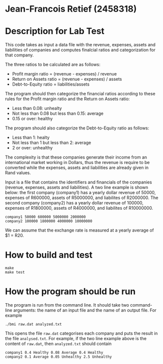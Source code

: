 # Jean-Francois Retief (2458318)

# Description for Lab Test

This code takes as input a data file with the revenue, expenses, assets and liabilities of companies and computes finalcial ratios and categorization for that company.

The three ratios to be calculated are as follows:

- Profit margin ratio = (revenue - expenses) / revenue
- Return on Assets ratio = (revenue - expenses) / assets
- Debt-to-Equity ratio = liabilities/assets

The program should then categorize the financial ratios according to these rules for the Profit margin ratio and the Return on Assets ratio:

- Less than 0.08: unhealty
- Not less than 0.08 but less than 0.15: average
- 0.15 or over: healthy

The program should also categorize the Debt-to-Equity ratio as follows:

- Less than 1: healty
- Not less than 1 but less than 2: average
- 2 or over: unhealthy

The complexity is that these companies generate their income from an international market working in Dollars, thus the revenue is require to be converted while the expenses, assets and liabilities are already given in Rand values.

Input is a file that contains the identifiers and financials of the companies (revenue, expenses, assets and liabilities). A two line example is shown below: the first company (company1) has a yearly dollar revenue of 50000, expenses of R600000, assets of R5000000, and liabilites of R2000000. The second company (company2) has a yearly dollar revenue of 100000, expenses of R1800000, assets of R4000000, and liabilites of R10000000.

```
company1 50000 600000 5000000 2000000
company2 100000 1800000 4000000 10000000
```

We can assume that the exchange rate is measured at a yearly average of $1 = R20.

# How to build and test

```
make
make test
```

# How the program should be run

The program is run from the command line. It should take two command-line arguments: the name of an input file and the name of an output file. For example

```
./bmi raw.dat analyzed.txt
```

This opens the file `raw.dat` categorises each company and puts the result in the file `analysed.txt`. For example, if the two line example above is the content of `raw.dat`, then `analyzed.txt` should contain

```
company1 0.4 Healthy 0.08 Average 0.4 Healthy
company2 0.1 Average 0.05 Unhealthy 2.5 Unhealthy
```
